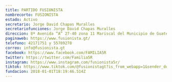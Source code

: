 ```yaml
---
title: PARTIDO FUSIONISTA
nombrecorto: FUSIONISTA
estado: Activo
secretario: Jorge David Chapas Muralles
secretariofunciones: Jorge David Chapas Muralles
direccion: 8ª Avenida “A” 27-40 zona 11 Mariscal del Municipio de Guatemala
paginaweb: https://www.fusionista.gt/
telefono: 42171751 y 55789278
correo: info@fusionista.gt
facebook: https://www.facebook.com/FAMILIA5R
twitter: https://twitter.com/Familia5R
instagram: https://www.instagram.com/fusionista5r/
tiktok: https://www.tiktok.com/@fusionistagt?is_from_webapp=1&sender_device=pc
fundacion: 2018-01-01T18:19:46.514Z
---
```

